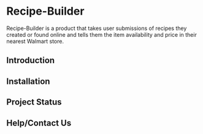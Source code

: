 # Recipe-Builder
Recipe-Builder is a product that takes user submissions of recipes they created or found online and tells them the item availability and price in their nearest Walmart store.

## Introduction

## Installation

## Project Status

## Help/Contact Us

